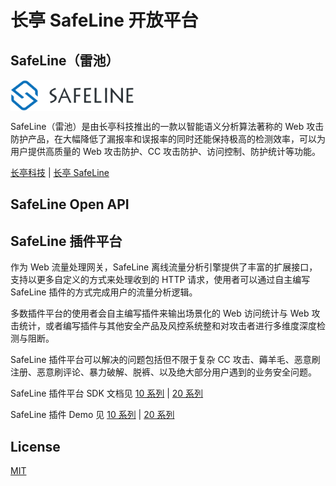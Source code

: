 # 长亭 SafeLine 开放平台

## SafeLine（雷池）

<a href="https://www.chaitin.cn/zh/safeline">
    <img style="vertical-align: top;" src="./assets/safeline_logo.svg" alt="logo" height="50px">
</a>


SafeLine（雷池）是由长亭科技推出的一款以智能语义分析算法著称的 Web 攻击防护产品，在大幅降低了漏报率和误报率的同时还能保持极高的检测效率，可以为用户提供高质量的 Web 攻击防护、CC 攻击防护、访问控制、防护统计等功能。    


[长亭科技](https://www.chaitin.cn/) | [长亭 SafeLine](https://www.chaitin.cn/zh/safeline)      



## SafeLine Open API



## SafeLine 插件平台

作为 Web 流量处理网关，SafeLine 离线流量分析引擎提供了丰富的扩展接口，支持以更多自定义的方式来处理收到的 HTTP 请求，使用者可以通过自主编写 SafeLine 插件的方式完成用户的流量分析逻辑。   

多数插件平台的使用者会自主编写插件来输出场景化的 Web 访问统计与 Web 攻击统计，或者编写插件与其他安全产品及风控系统整和对攻击者进行多维度深度检测与阻断。    

SafeLine 插件平台可以解决的问题包括但不限于复杂 CC 攻击、薅羊毛、恶意刷注册、恶意刷评论、暴力破解、脱裤、以及绝大部分用户遇到的业务安全问题。 

SafeLine 插件平台 SDK 文档见
[10 系列](./series_10/plugin_sdk.md)  | [20 系列](./series_20/plugin_sdk.md)     

SafeLine 插件 Demo 见
[10 系列](./series_10/plugin_demo/)  | [20 系列](./series_20/plugin_demo/)


## License

[MIT](./LICENSE)
